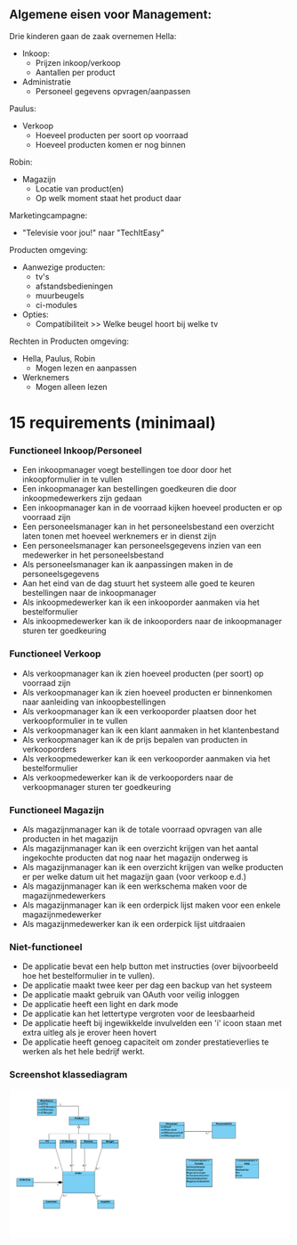 

## Algemene eisen voor Management:
Drie kinderen gaan de zaak overnemen 
Hella:
- Inkoop:
  - Prijzen inkoop/verkoop
  - Aantallen per product
- Administratie
  - Personeel gegevens opvragen/aanpassen

Paulus:
- Verkoop
  - Hoeveel producten per soort op voorraad
  - Hoeveel producten komen er nog binnen


Robin:
- Magazijn
  - Locatie van product(en)
  - Op welk moment staat het product daar

Marketingcampagne:
- "Televisie voor jou!" naar "TechItEasy"


Producten omgeving:
- Aanwezige producten:
  - tv's
  - afstandsbedieningen
  - muurbeugels
  - ci-modules
- Opties:
  - Compatibiliteit >> Welke beugel hoort bij welke tv

Rechten in Producten omgeving:
- Hella, Paulus, Robin
  - Mogen lezen en aanpassen
- Werknemers
  - Mogen alleen lezen

  
# 15 requirements (minimaal)

### Functioneel Inkoop/Personeel
- Een inkoopmanager voegt bestellingen toe door door het inkoopformulier in te vullen
- Een inkoopmanager kan bestellingen goedkeuren die door inkoopmedewerkers zijn gedaan
- Een inkoopmanager kan in de voorraad kijken hoeveel producten er op voorraad zijn
- Een personeelsmanager kan in het personeelsbestand een overzicht laten tonen met hoeveel werknemers er in dienst zijn
- Een personeelsmanager kan personeelsgegevens inzien van een medewerker in het personeelsbestand
- Als personeelsmanager kan ik aanpassingen maken in de personeelsgegevens
- Aan het eind van de dag stuurt het systeem alle goed te keuren bestellingen naar de inkoopmanager
- Als inkoopmedewerker kan ik een inkooporder aanmaken via het bestelformulier
- Als inkoopmedewerker kan ik de inkooporders naar de inkoopmanager sturen ter goedkeuring




### Functioneel Verkoop
- Als verkoopmanager kan ik zien hoeveel producten (per soort) op voorraad zijn
- Als verkoopmanager kan ik zien hoeveel producten er binnenkomen naar aanleiding van inkoopbestellingen
- Als verkoopmanager kan ik een verkooporder plaatsen door het verkoopformulier in te vullen
- Als verkoopmanager kan ik een klant aanmaken in het klantenbestand
- Als verkoopmanager kan ik de prijs bepalen van producten in verkooporders
- Als verkoopmedewerker kan ik een verkooporder aanmaken via het bestelformulier
- Als verkoopmedewerker kan ik de verkooporders naar de verkoopmanager sturen ter goedkeuring



### Functioneel Magazijn
- Als magazijnmanager kan ik de totale voorraad opvragen van alle producten in het magazijn
- Als magazijnmanager kan ik een overzicht krijgen van het aantal ingekochte producten dat nog naar het magazijn onderweg is
- Als magazijnmanager kan ik een overzicht krijgen van welke producten er per welke datum uit het magazijn gaan (voor verkoop e.d.)
- Als magazijnmanager kan ik een werkschema maken voor de magazijnmedewerkers
- Als magazijnmanager kan ik een orderpick lijst maken voor een enkele magazijnmedewerker
- Als magazijnmedewerker kan ik een orderpick lijst uitdraaien


### Niet-functioneel
- De applicatie bevat een help button met instructies (over bijvoorbeeld hoe het bestelformulier in te vullen).
- De applicatie maakt twee keer per dag een backup van het systeem
- De applicatie maakt gebruik van OAuth voor veilig inloggen
- De applicatie heeft een light en dark mode
- De applicatie kan het lettertype vergroten voor de leesbaarheid
- De applicatie heeft bij ingewikkelde invulvelden een 'i' icoon staan met extra uitleg als je erover heen hovert
- De applicatie heeft genoeg capaciteit om zonder prestatieverlies te werken als het hele bedrijf werkt.


### Screenshot klassediagram

![Class-Diagram-Screenshot-Visual-Paradigm.png](../assets/Class-Diagram-Screenshot-Visual-Paradigm.png)





